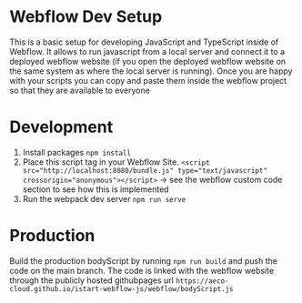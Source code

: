 # Webflow Dev Setup

This is a basic setup for developing JavaScript and TypeScript inside of Webflow. It allows to run javascript from a local server and connect it to a deployed webflow website (if you open the deployed webflow website on the same system as where the local server is running). Once you are happy with your scripts you can copy and paste them inside the webflow project so that they are available to everyone

# Development

1. Install packages ```npm install```
2. Place this script tag in your Webflow Site. ```<script src="http://localhost:8080/bundle.js" type="text/javascript" crossorigin="anonymous"></script>``` -> see the webflow custom code section to see how this is implemented
3. Run the webpack dev server ```npm run serve```

# Production

Build the production bodyScript by running ```npm run build``` and push the code on the main branch. The code is linked with the webflow website through the publicly hosted githubpages url `https://aeco-cloud.github.io/istart-webflow-js/webflow/bodyScript.js`
